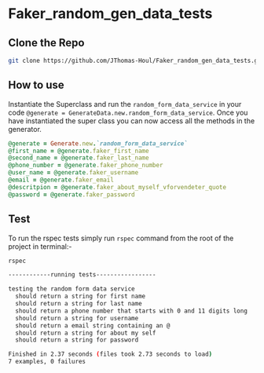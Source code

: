 # Faker_random_gen_data_tests

## Clone the Repo

```bash
git clone https://github.com/JThomas-Houl/Faker_random_gen_data_tests.git
```

## How to use
Instantiate the Superclass and run the `random_form_data_service` in your code `@generate = GenerateData.new.random_form_data_service`. Once you have instantiated the super class you can now access all the methods in the generator.

```ruby
@generate = Generate.new.`random_form_data_service`
@first_name = @generate.faker_first_name
@second_name = @generate.faker_last_name
@phone_number = @generate.faker_phone_number
@user_name = @generate.faker_username
@email = @generate.faker_email
@descritpion = @generate.faker_about_myself_vforvendeter_quote
@password = @generate.faker_password
```

## Test

To run the rspec tests simply run `rspec` command from the root of the project in terminal:-

```bash
rspec

------------running tests-----------------

testing the random form data service
  should return a string for first name
  should return a string for last name
  should return a phone number that starts with 0 and 11 digits long
  should return a string for username
  should return a email string containing an @ 
  should return a string for about my self
  should return a string for password

Finished in 2.37 seconds (files took 2.73 seconds to load)
7 examples, 0 failures
``` 
